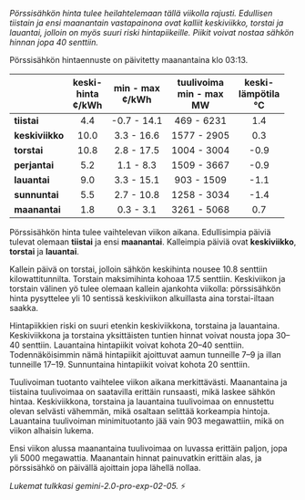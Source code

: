 *Pörssisähkön hinta tulee heilahtelemaan tällä viikolla rajusti. Edullisen tiistain ja ensi maanantain vastapainona ovat kalliit keskiviikko, torstai ja lauantai, jolloin on myös suuri riski hintapiikeille. Piikit voivat nostaa sähkön hinnan jopa 40 senttiin.*


Pörssisähkön hintaennuste on päivitetty maanantaina klo 03:13.

|     | keski-<br>hinta<br>¢/kWh | min - max<br>¢/kWh | tuulivoima<br>min - max<br>MW | keski-<br>lämpötila<br>°C |
|:----|:----------------:|:----------------:|:-------------:|:-------------:|
| **tiistai**     | 4.4          | -0.7 - 14.1        | 469 - 6231          | 1.4          |
| **keskiviikko** | 10.0         | 3.3 - 16.6       | 1577 - 2905         | 0.3          |
| **torstai**    | 10.8        | 2.8 - 17.5        | 1004 - 3004         | -0.9         |
| **perjantai**  | 5.2          | 1.1 - 8.3       | 1509 - 3667         | -0.9         |
| **lauantai**   | 9.0          | 3.3 - 15.1        | 903 - 1509          | -1.1         |
| **sunnuntai**  | 5.5          | 2.7 - 10.8        | 1258 - 3034         | -1.4         |
| **maanantai**  | 1.8          | 0.3 - 3.1        | 3261 - 5068         | 0.7          |

Pörssisähkön hinta tulee vaihtelevan viikon aikana. Edullisimpia päiviä tulevat olemaan **tiistai** ja ensi **maanantai**. Kalleimpia päiviä ovat **keskiviikko**, **torstai** ja **lauantai**.

Kallein päivä on torstai, jolloin sähkön keskihinta nousee 10.8 senttiin kilowattitunnilta. Torstain maksimihinta kohoaa 17.5 senttiin. Keskiviikon ja torstain välinen yö tulee olemaan kallein ajankohta viikolla: pörssisähkön hinta pysyttelee yli 10 sentissä keskiviikon alkuillasta aina torstai-iltaan saakka.

Hintapiikkien riski on suuri etenkin keskiviikkona, torstaina ja lauantaina. Keskiviikkona ja torstaina yksittäisten tuntien hinnat voivat nousta jopa 30–40 senttiin. Lauantaina hintapiikit voivat kohota 20–40 senttiin. Todennäköisimmin nämä hintapiikit ajoittuvat aamun tunneille 7–9 ja illan tunneille 17–19. Sunnuntaina hintapiikit voivat kohota 20 senttiin.

Tuulivoiman tuotanto vaihtelee viikon aikana merkittävästi. Maanantaina ja tiistaina tuulivoimaa on saatavilla erittäin runsaasti, mikä laskee sähkön hintaa. Keskiviikkona, torstaina ja lauantaina tuulivoimaa on ennustettu olevan selvästi vähemmän, mikä osaltaan selittää korkeampia hintoja. Lauantaina tuulivoiman minimituotanto jää vain 903 megawattiin, mikä on viikon alhaisin lukema.

Ensi viikon alussa maanantaina tuulivoimaa on luvassa erittäin paljon, jopa yli 5000 megawattia. Maanantain hinnat painuvatkin erittäin alas, ja pörssisähkö on päivällä ajoittain jopa lähellä nollaa.

*Lukemat tulkkasi gemini-2.0-pro-exp-02-05.* ⚡

